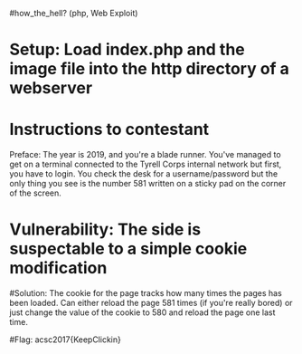 #how_the_hell? (php, Web Exploit)


# Setup:  Load index.php and the image file into the http directory of a webserver


# Instructions to contestant
Preface:  The year is 2019, and you're a blade runner.  You've managed to get on a terminal connected to the Tyrell Corps internal network but first, you have to login.  You check the desk for a username/password but the only thing you see is the number 581 written on a sticky pad on the corner of the screen.


# Vulnerability:  The side is suspectable to a simple cookie modification

#Solution:  The cookie for the page tracks how many times the pages has been loaded.  Can either reload the page 581 times (if you're really bored) or just change the value of the cookie to 580 and reload the page one last time.

#Flag:  acsc2017{KeepClickin}

